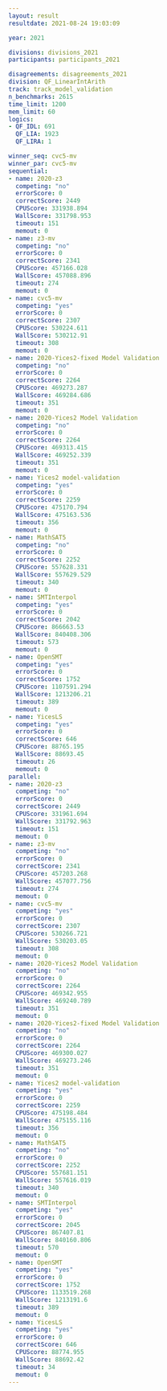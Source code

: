 ```yaml
---
layout: result
resultdate: 2021-08-24 19:03:09

year: 2021

divisions: divisions_2021
participants: participants_2021

disagreements: disagreements_2021
division: QF_LinearIntArith
track: track_model_validation
n_benchmarks: 2615
time_limit: 1200
mem_limit: 60
logics:
- QF_IDL: 691
  QF_LIA: 1923
  QF_LIRA: 1

winner_seq: cvc5-mv
winner_par: cvc5-mv
sequential:
- name: 2020-z3
  competing: "no"
  errorScore: 0
  correctScore: 2449
  CPUScore: 331938.894
  WallScore: 331798.953
  timeout: 151
  memout: 0
- name: z3-mv
  competing: "no"
  errorScore: 0
  correctScore: 2341
  CPUScore: 457166.028
  WallScore: 457088.896
  timeout: 274
  memout: 0
- name: cvc5-mv
  competing: "yes"
  errorScore: 0
  correctScore: 2307
  CPUScore: 530224.611
  WallScore: 530212.91
  timeout: 308
  memout: 0
- name: 2020-Yices2-fixed Model Validation
  competing: "no"
  errorScore: 0
  correctScore: 2264
  CPUScore: 469273.287
  WallScore: 469284.686
  timeout: 351
  memout: 0
- name: 2020-Yices2 Model Validation
  competing: "no"
  errorScore: 0
  correctScore: 2264
  CPUScore: 469313.415
  WallScore: 469252.339
  timeout: 351
  memout: 0
- name: Yices2 model-validation
  competing: "yes"
  errorScore: 0
  correctScore: 2259
  CPUScore: 475170.794
  WallScore: 475163.536
  timeout: 356
  memout: 0
- name: MathSAT5
  competing: "no"
  errorScore: 0
  correctScore: 2252
  CPUScore: 557628.331
  WallScore: 557629.529
  timeout: 340
  memout: 0
- name: SMTInterpol
  competing: "yes"
  errorScore: 0
  correctScore: 2042
  CPUScore: 866663.53
  WallScore: 840408.306
  timeout: 573
  memout: 0
- name: OpenSMT
  competing: "yes"
  errorScore: 0
  correctScore: 1752
  CPUScore: 1107591.294
  WallScore: 1213206.21
  timeout: 389
  memout: 0
- name: YicesLS
  competing: "yes"
  errorScore: 0
  correctScore: 646
  CPUScore: 88765.195
  WallScore: 88693.45
  timeout: 26
  memout: 0
parallel:
- name: 2020-z3
  competing: "no"
  errorScore: 0
  correctScore: 2449
  CPUScore: 331961.694
  WallScore: 331792.963
  timeout: 151
  memout: 0
- name: z3-mv
  competing: "no"
  errorScore: 0
  correctScore: 2341
  CPUScore: 457203.268
  WallScore: 457077.756
  timeout: 274
  memout: 0
- name: cvc5-mv
  competing: "yes"
  errorScore: 0
  correctScore: 2307
  CPUScore: 530266.721
  WallScore: 530203.05
  timeout: 308
  memout: 0
- name: 2020-Yices2 Model Validation
  competing: "no"
  errorScore: 0
  correctScore: 2264
  CPUScore: 469342.955
  WallScore: 469240.789
  timeout: 351
  memout: 0
- name: 2020-Yices2-fixed Model Validation
  competing: "no"
  errorScore: 0
  correctScore: 2264
  CPUScore: 469300.027
  WallScore: 469273.246
  timeout: 351
  memout: 0
- name: Yices2 model-validation
  competing: "yes"
  errorScore: 0
  correctScore: 2259
  CPUScore: 475198.484
  WallScore: 475155.116
  timeout: 356
  memout: 0
- name: MathSAT5
  competing: "no"
  errorScore: 0
  correctScore: 2252
  CPUScore: 557681.151
  WallScore: 557616.019
  timeout: 340
  memout: 0
- name: SMTInterpol
  competing: "yes"
  errorScore: 0
  correctScore: 2045
  CPUScore: 867407.81
  WallScore: 840160.806
  timeout: 570
  memout: 0
- name: OpenSMT
  competing: "yes"
  errorScore: 0
  correctScore: 1752
  CPUScore: 1133519.268
  WallScore: 1213191.6
  timeout: 389
  memout: 0
- name: YicesLS
  competing: "yes"
  errorScore: 0
  correctScore: 646
  CPUScore: 88774.955
  WallScore: 88692.42
  timeout: 34
  memout: 0
---
```

